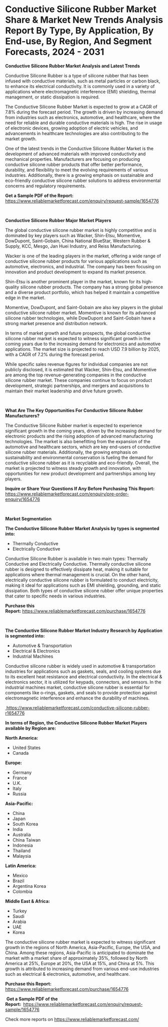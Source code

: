 <p><h1>Conductive Silicone Rubber Market Share & Market New Trends Analysis Report By Type, By Application, By End-use, By Region, And Segment Forecasts, 2024 - 2031</h1></p><p><strong>Conductive Silicone Rubber Market Analysis and Latest Trends</strong></p>
<p><p>Conductive Silicone Rubber is a type of silicone rubber that has been infused with conductive materials, such as metal particles or carbon black, to enhance its electrical conductivity. It is commonly used in a variety of applications where electromagnetic interference (EMI) shielding, thermal management, or static dissipation is required.</p><p>The Conductive Silicone Rubber Market is expected to grow at a CAGR of 7.8% during the forecast period. The growth is driven by increasing demand from industries such as electronics, automotive, and healthcare, where the need for reliable and durable conductive materials is high. The rise in usage of electronic devices, growing adoption of electric vehicles, and advancements in healthcare technologies are also contributing to the market growth.</p><p>One of the latest trends in the Conductive Silicone Rubber Market is the development of advanced materials with improved conductivity and mechanical properties. Manufacturers are focusing on producing conductive silicone rubber products that offer better performance, durability, and flexibility to meet the evolving requirements of various industries. Additionally, there is a growing emphasis on sustainable and eco-friendly conductive silicone rubber solutions to address environmental concerns and regulatory requirements.</p></p>
<p><strong>Get a Sample PDF of the Report:&nbsp;</strong> <a href="https://www.reliablemarketforecast.com/enquiry/request-sample/1654776">https://www.reliablemarketforecast.com/enquiry/request-sample/1654776</a></p>
<p>&nbsp;</p>
<p><strong>Conductive Silicone Rubber Major Market Players</strong></p>
<p><p>The global conductive silicone rubber market is highly competitive and is dominated by key players such as Wacker, Shin-Etsu, Momentive, DowDupont, Saint-Gobain, China National BlueStar, Western Rubber & Supply, KCC, Mesgo, Jan Huei Industry, and Reiss Manufacturing. </p><p>Wacker is one of the leading players in the market, offering a wide range of conductive silicone rubber products for various applications such as automotive, electronics, and industrial. The company has been focusing on innovation and product development to expand its market presence. </p><p>Shin-Etsu is another prominent player in the market, known for its high-quality silicone rubber products. The company has a strong global presence and a diverse product portfolio, which has helped it maintain a competitive edge in the market. </p><p>Momentive, DowDupont, and Saint-Gobain are also key players in the global conductive silicone rubber market. Momentive is known for its advanced silicone rubber technologies, while DowDupont and Saint-Gobain have a strong market presence and distribution network.</p><p>In terms of market growth and future prospects, the global conductive silicone rubber market is expected to witness significant growth in the coming years due to the increasing demand for electronics and automotive applications. The market size is projected to reach USD 7.9 billion by 2025, with a CAGR of 7.2% during the forecast period.</p><p>While specific sales revenue figures for individual companies are not publicly disclosed, it is estimated that Wacker, Shin-Etsu, and Momentive are among the top revenue-generating companies in the conductive silicone rubber market. These companies continue to focus on product development, strategic partnerships, and mergers and acquisitions to maintain their market leadership and drive future growth.</p></p>
<p>&nbsp;</p>
<p><strong>What Are The Key Opportunities For Conductive Silicone Rubber Manufacturers?</strong></p>
<p><p>The Conductive Silicone Rubber market is expected to experience significant growth in the coming years, driven by the increasing demand for electronic products and the rising adoption of advanced manufacturing technologies. The market is also benefitting from the expansion of the automotive and healthcare sectors, which are key end-users of conductive silicone rubber materials. Additionally, the growing emphasis on sustainability and environmental conservation is fueling the demand for conductive silicone rubber as it is recyclable and eco-friendly. Overall, the market is projected to witness steady growth and innovation, with opportunities for new product development and partnerships among key players.</p></p>
<p><strong>Inquire or Share Your Questions If Any Before Purchasing This Report:</strong> <a href="https://www.reliablemarketforecast.com/enquiry/pre-order-enquiry/1654776">https://www.reliablemarketforecast.com/enquiry/pre-order-enquiry/1654776</a></p>
<p>&nbsp;</p>
<p><strong>Market Segmentation</strong></p>
<p><strong>The Conductive Silicone Rubber Market Analysis by types is segmented into:</strong></p>
<p><ul><li>Thermally Conductive</li><li>Electrically Conductive</li></ul></p>
<p><p>Conductive Silicone Rubber is available in two main types: Thermally Conductive and Electrically Conductive. Thermally conductive silicone rubber is designed to effectively dissipate heat, making it suitable for applications where thermal management is crucial. On the other hand, electrically conductive silicone rubber is formulated to conduct electricity, making it ideal for applications such as EMI shielding, grounding, and static dissipation. Both types of conductive silicone rubber offer unique properties that cater to specific needs in various industries.</p></p>
<p><strong>Purchase this Report:&nbsp;</strong><a href="https://www.reliablemarketforecast.com/purchase/1654776">https://www.reliablemarketforecast.com/purchase/1654776</a></p>
<p>&nbsp;</p>
<p><strong>The Conductive Silicone Rubber Market Industry Research by Application is segmented into:</strong></p>
<p><ul><li>Automotive & Transportation</li><li>Electrical & Electronics</li><li>Industrial Machines</li></ul></p>
<p><p>Conductive silicone rubber is widely used in automotive & transportation industries for applications such as gaskets, seals, and cooling systems due to its excellent heat resistance and electrical conductivity. In the electrical & electronics sector, it is utilized for keypads, connectors, and sensors. In the industrial machines market, conductive silicone rubber is essential for components like o-rings, gaskets, and seals to provide protection against electromagnetic interference and enhance the durability of machines.</p></p>
<p><a href="https://www.reliablemarketforecast.com/conductive-silicone-rubber-r1654776">&nbsp;https://www.reliablemarketforecast.com/conductive-silicone-rubber-r1654776</a></p>
<p><strong>In terms of Region, the Conductive Silicone Rubber Market Players available by Region are:</strong></p>
<p>
    <p> <strong> North America: </strong>
        <ul>
            <li>United States</li>
            <li>Canada</li>
        </ul>
        </p> 
    <p> <strong> Europe: </strong>
        <ul>
            <li>Germany</li>
            <li>France</li>
            <li>U.K.</li>
            <li>Italy</li>
            <li>Russia</li>
        </ul>
        </p> 
    <p> <strong> Asia-Pacific: </strong>
        <ul>
            <li>China</li>
            <li>Japan</li>
            <li>South Korea</li>
            <li>India</li>
            <li>Australia</li>
            <li>China Taiwan</li>
            <li>Indonesia</li>
            <li>Thailand</li>
            <li>Malaysia</li>
        </ul>
        </p> 
    <p> <strong> Latin America: </strong>
        <ul>
            <li>Mexico</li>
            <li>Brazil</li>
            <li>Argentina Korea</li>
            <li>Colombia</li>
        </ul>
        </p> 
    <p> <strong> Middle East & Africa: </strong>
        <ul>
            <li>Turkey</li>
            <li>Saudi</li>
            <li>Arabia</li>
            <li>UAE</li>
            <li>Korea</li>
        </ul>
    </p>
    </p>
<p><p>The conductive silicone rubber market is expected to witness significant growth in the regions of North America, Asia-Pacific, Europe, the USA, and China. Among these regions, Asia-Pacific is anticipated to dominate the market with a market share of approximately 35%, followed by North America at 25%, Europe at 20%, the USA at 15%, and China at 5%. This growth is attributed to increasing demand from various end-use industries such as electrical & electronics, automotive, and healthcare.</p></p>
<p><strong>Purchase this Report: </strong><a href="https://www.reliablemarketforecast.com/purchase/1654776">https://www.reliablemarketforecast.com/purchase/1654776</a></p>
<p>&nbsp;<strong>Get a Sample PDF of the Report:&nbsp;&nbsp;</strong><a href="https://www.reliablemarketforecast.com/enquiry/request-sample/1654776">https://www.reliablemarketforecast.com/enquiry/request-sample/1654776</a></p>
<p><strong></strong></p>
<p>Check more reports on <a href="https://www.reliablemarketforecast.com/">https://www.reliablemarketforecast.com/</a></p>